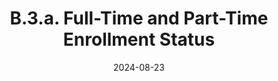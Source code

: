 ---
slug: /pages/vi-policies-for-middlebury-institute-online/vi-b-academic-policies/b-3-policies-concerning-enrollment-payment/b-3-a-full-time-part-time
title: B.3.a. Full-Time and Part-Time Enrollment Status
date: 2024-08-23
---
